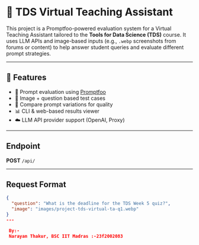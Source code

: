 # 🧠 TDS Virtual Teaching Assistant

This project is a Promptfoo-powered evaluation system for a Virtual Teaching Assistant tailored to the **Tools for Data Science (TDS)** course. It uses LLM APIs and image-based inputs (e.g., `.webp` screenshots from forums or content) to help answer student queries and evaluate different prompt strategies.

---

## 🚀 Features

- 🤖 Prompt evaluation using [Promptfoo](https://promptfoo.dev)
- 📸 Image + question based test cases
- 🧪 Compare prompt variations for quality
- 📊 CLI & web-based results viewer
- ☁️ LLM API provider support (OpenAI, Proxy)

---

## Endpoint

**POST** `/api/`

---

## Request Format

```json
{
  "question": "What is the deadline for the TDS Week 5 quiz?",
  "image": "images/project-tds-virtual-ta-q1.webp"
}
---

 By:-
 Narayan Thakur, BSC IIT Madras :-23f2002083 


